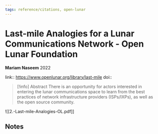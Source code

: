 ```yaml
---
tags: reference/citations, open-lunar
---
```

# Last-mile Analogies for a Lunar Communications Network - Open Lunar Foundation

**Mariam Naseem**
2022

link:: https://www.openlunar.org/library/last-mile
doi:: 

> [!info] Abstract
> There is an opportunity for actors interested in entering the lunar communications space to learn from the best practices of network infrastructure providers (ISPs/IXPs), as well as the open source community.

![[2.-Last-mile-Analogies-OL.pdf]]

## Notes

